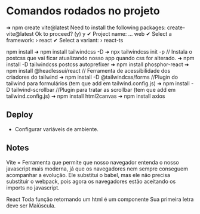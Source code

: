 # Comandos rodados no projeto

➜ npm create vite@latest
Need to install the following packages:
  create-vite@latest
Ok to proceed? (y) y
✔ Project name: … web
✔ Select a framework: › react
✔ Select a variant: › react-ts

npm install
➜ npm install tailwindcss -D
➜ npx tailwindcss init -p // Instala o postcss que vai ficar atualizando nosso app quando css for alterado.
➜ npm install -D tailwindcss postcss autoprefixer 
➜ npm install phosphor-react
➜ npm install @headlessui/react // Ferramenta de acessibilidade dos criadores do tailwind
➜ npm install -D @tailwindcss/forms //Plugin do tailwind para formulários (tem que add em tailwind.config.js)
➜ npm install -D tailwind-scrollbar //Plugin para tratar as scrollbar (tem que add em tailwind.config.js)
➜ npm install html2canvas 
➜ npm install axios

## Deploy
- Configurar variáveis de ambiente.





## Notes
Vite = Ferramenta que permite que nosso navegador entenda o nosso javascript mais moderna,
já que os navegadores nem sempre conseguem acompanhar a evolução.
Ele substitui o babel, mas ele não precisa substituir o webpack, pois agora os navegadores estão aceitando os imports no javascript.

React 
Toda função retornando um html é um componente
Sua primeira letra deve ser Maiúscula.

<!-- <img src="">             src = atributo -->
<!-- <ReactButton text="" />  text = propriedade -->


<!-- 
overflow: hidden; ou overflow-hidden,  qualquer texto ou conteúdo que sobreponha o tamanho máximo daquele elemento, vai ficar invisível 
-->